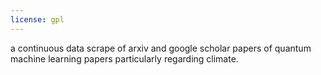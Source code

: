 ```yaml
---
license: gpl
---
```

a continuous data scrape of arxiv and google scholar papers of quantum machine learning papers particularly regarding climate. 